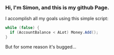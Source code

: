 ### Hi, I'm Simon, and this is my github Page.

I accomplish all my goals using this simple script:
```java
while (false) {
  if (AccountBalance < ALot) Money.Add();
}
```
But for some reason it's bugged...


